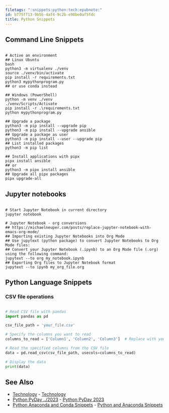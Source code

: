 ```yaml
---
filetags: ":snippets:python:tech:epubnote:"
id: b775ff13-9b5b-4af4-9c2b-e98be0af5fdc
title: Python Snippets
---
```


## Command Line Snippets

``` shell

# Active an environment
## Linux Ubuntu
bash
python3 -m virtualenv ./venv
source ./venv/bin/activate
pip install -r requirements.txt
python3 mypythonprogram.py
## or use conda instead

## Windows (PowerShell)
python -m venv ./venv
./venv/Scripts/Activate
pip install -r .\requirements.txt
python mypythonprogram.py

## Upgrade a package
python3 -m pip install --upgrade pip
python3 -m pip install --upgrade ansible
## Upgrade a package as user
python3 -m pip install --user --upgrade pip
## List installed packages
python3 -m pip list

## Install applications with pipx
pipx install ansible
## or
python3 -m pipx install ansible
## Upgrade all pipx packages
pipx upgrade-all

```

## Jupyter notebooks

``` shell

# Start Jupyter Notebook in current directory
jupyter notebook

# Jupyter Notebook - org conversions
## https://michaelneuper.com/posts/replace-jupyter-notebook-with-emacs-org-mode/
## Importing existing Jupyter Notebooks into Org Mode
## Use jupytext (python package) to convert Jupyter Notebooks to Org Mode files:
## Convert your Jupyter Notebook (.ipynb) to an Org Mode file (.org) using the following command:
jupytext --to org my_notebook.ipynb
## Exporting Org files to Jupyter Notebook format
jupytext --to ipynb my_org_file.org

```

## Python Language Snippets

### CSV file operations

``` python

# Read CSV file with pandas
import pandas as pd

csv_file_path = 'your_file.csv'

# Specify the columns you want to read
columns_to_read = ['Column1', 'Column2', 'Column3']  # Replace with your actual column names

# Read the specified columns from the CSV file
data = pd.read_csv(csv_file_path, usecols=columns_to_read)

# Display the data
print(data)

```

## See Also

- [Technology](../600-technology) -
  [Technology](id:9092eabf-f6f5-4775-b8aa-6e78e74880c3)
- [Python PyDay ../2023](005-1-tech-python-pyday2023) - [Python PyDay
  2023](id:f8bc9ba2-948f-4b44-92f8-37bcea837b6e)
- [Python Anaconda and Conda
  Snippets](../005-computer-snippets-python-anaconda) - [Python and
  Anaconda Snippets](id:09101af3-7da0-4433-b8b4-c1df997fcd91)
